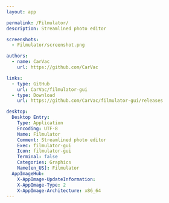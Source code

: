 ```yaml
---
layout: app

permalink: /Filmulator/
description: Streamlined photo editor

screenshots:
  - Filmulator/screenshot.png

authors:
  - name: CarVac
    url: https://github.com/CarVac

links:
  - type: GitHub
    url: CarVac/filmulator-gui
  - type: Download
    url: https://github.com/CarVac/filmulator-gui/releases

desktop:
  Desktop Entry:
    Type: Application
    Encoding: UTF-8
    Name: Filmulator
    Comment: Streamlined photo editor
    Exec: filmulator-gui
    Icon: filmulator-gui
    Terminal: false
    Categories: Graphics
    Name[en_US]: Filmulator
  AppImageHub:
    X-AppImage-UpdateInformation: 
    X-AppImage-Type: 2
    X-AppImage-Architecture: x86_64
---
```

